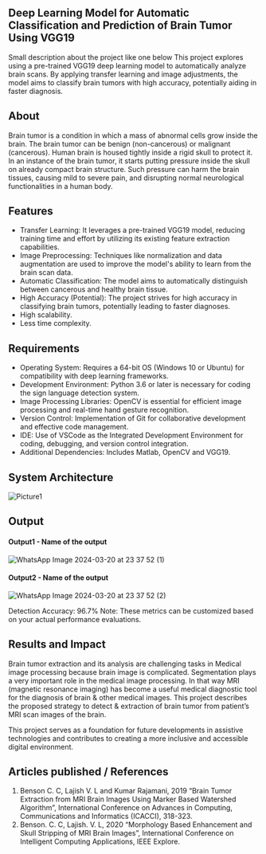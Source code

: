 ## Deep Learning Model for Automatic Classification and Prediction of Brain Tumor Using VGG19
Small description about the project like one below
This project explores using a pre-trained VGG19 deep learning model to automatically analyze brain scans. By applying transfer learning and image adjustments, the model aims to classify brain tumors with high accuracy, potentially aiding in faster diagnosis.

## About
<!--Detailed Description about the project-->
Brain tumor is a condition in which a mass of abnormal cells grow inside the brain. The brain tumor can be benign (non-cancerous) or malignant (cancerous). Human brain is housed tightly inside a rigid skull to protect it. In an instance of the brain tumor, it starts putting pressure inside the skull on already compact brain structure. Such pressure can harm the brain tissues, causing mild to severe pain, and disrupting normal neurological functionalities in a human body.

## Features
<!--List the features of the project as shown below-->
- Transfer Learning: It leverages a pre-trained VGG19 model, reducing training time and effort by utilizing its existing feature extraction capabilities.
- Image Preprocessing: Techniques like normalization and data augmentation are used to improve the model's ability to learn from the brain scan data.
- Automatic Classification: The model aims to automatically distinguish between cancerous and healthy brain tissue.
- High Accuracy (Potential): The project strives for high accuracy in classifying brain tumors, potentially leading to faster diagnoses.
- High scalability.
- Less time complexity.

## Requirements
<!--List the requirements of the project as shown below-->
* Operating System: Requires a 64-bit OS (Windows 10 or Ubuntu) for compatibility with deep learning frameworks.
* Development Environment: Python 3.6 or later is necessary for coding the sign language detection system.
* Image Processing Libraries: OpenCV is essential for efficient image processing and real-time hand gesture recognition.
* Version Control: Implementation of Git for collaborative development and effective code management.
* IDE: Use of VSCode as the Integrated Development Environment for coding, debugging, and version control integration.
* Additional Dependencies: Includes Matlab, OpenCV and VGG19.

## System Architecture
<!--Embed the system architecture diagram as shown below-->

![Picture1](https://github.com/Bhagyasri1402/Deep-Learning-Model-for-Automatic-Classification-and-Prediction-of-Brain-Tumor-Using-VGG19-/assets/123433226/3abdba0e-e543-4af4-b5f8-e2135507d63c)


## Output

<!--Embed the Output picture at respective places as shown below as shown below-->
#### Output1 - Name of the output

![WhatsApp Image 2024-03-20 at 23 37 52 (1)](https://github.com/Bhagyasri1402/Deep-Learning-Model-for-Automatic-Classification-and-Prediction-of-Brain-Tumor-Using-VGG19-/assets/123433226/195c409a-f785-48b1-8107-8a8e3855c395)


#### Output2 - Name of the output
![WhatsApp Image 2024-03-20 at 23 37 52 (2)](https://github.com/Bhagyasri1402/Deep-Learning-Model-for-Automatic-Classification-and-Prediction-of-Brain-Tumor-Using-VGG19-/assets/123433226/2aa3c665-2a90-43b5-8221-ad26de4918d2)

Detection Accuracy: 96.7%
Note: These metrics can be customized based on your actual performance evaluations.


## Results and Impact
<!--Give the results and impact as shown below-->
Brain tumor extraction and its analysis are challenging tasks in Medical image processing because brain image is complicated. Segmentation plays a very important role in the medical image processing.  In that way MRI (magnetic resonance imaging) has become a useful medical diagnostic tool for the diagnosis of brain & other medical images. This project describes the proposed strategy to detect & extraction of brain tumor from patient’s MRI scan images of the brain.

This project serves as a foundation for future developments in assistive technologies and contributes to creating a more inclusive and accessible digital environment.

## Articles published / References
1. Benson C. C, Lajish V. L and Kumar Rajamani, 2019 “Brain Tumor Extraction from MRI Brain Images Using Marker Based Watershed Algorithm”, International Conference on Advances in Computing, Communications and Informatics (ICACCI), 318-323.
2. Benson. C. C, Lajish. V. L, 2020 “Morphology Based Enhancement and Skull Stripping of MRI Brain Images”, International Conference on Intelligent Computing Applications, IEEE Explore.
